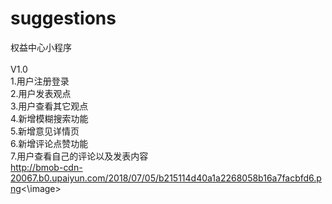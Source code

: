 # suggestions
权益中心小程序<br><br>
V1.0<br>
1.用户注册登录<br>
2.用户发表观点<br>
3.用户查看其它观点<br>
4.新增模糊搜索功能<br>
5.新增意见详情页<br>
6.新增评论点赞功能<br>
7.用户查看自己的评论以及发表内容<br>
<image>http://bmob-cdn-20067.b0.upaiyun.com/2018/07/05/b215114d40a1a2268058b16a7facbfd6.png<\image>
